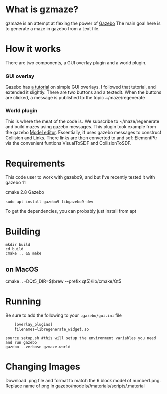 # What is gzmaze?
gzmaze is an attempt at flexing the power of [Gazebo](http://gazebosim.org)
The main goal here is to generate a maze in gazebo from a text file.

# How it works
There are two components, a GUI overlay plugin and a world plugin.

### GUI overlay
Gazebo has [a tutorial](http://gazebosim.org/tutorials?tut=gui_overlay&cat=user_input) on simple GUI overlays. I followed that tutorial, and extended it slightly.
There are two buttons and a textedit. When the buttons are clicked, a message is published to the topic ~/maze/regenerate

### World plugin
This is where the meat of the code is. We subscribe to ~/maze/regenerate and build mazes using gazebo messages. This plugin took example from the gazebo [Model editor](https://bitbucket.org/osrf/gazebo/src/default/gazebo/gui/model/). Essentially, it uses gazebo messages to construct Collision and Links. There links are then converted to and sdf::ElementPtr via the convenient funtions VisualToSDF and CollisionToSDF.

# Requirements
This code user to work with gazebo9, and but I've recently tested it with gazebo 11


cmake 2.8
Gazebo
```
sudo apt install gazebo9 libgazebo9-dev
```
To get the dependencies, you can probably just install from apt

# Building

    mkdir build
    cd build
    cmake .. && make

## on MacOS
cmake .. -DQt5_DIR=$(brew --prefix qt5)/lib/cmake/Qt5
# Running
Be sure to add the following to your `.gazebo/gui.ini` file

```
    [overlay_plugins]
    filenames=libregenerate_widget.so
```


    source setup.sh #this will setup the environment variables you need and run gazebo
    gazebo --verbose gzmaze.world

# Changing Images
Download .png file and format to match the 6 block model of number1.png. Replace name of png in gazebo/models/<name>/materials/scripts/<name>.material 
